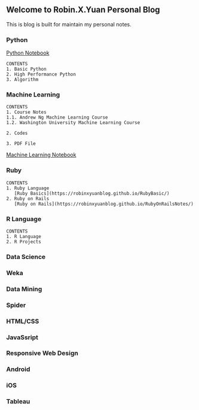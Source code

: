 ## Welcome to Robin.X.Yuan Personal Blog

This is blog is built for maintain my personal notes.

### Python

[Python Notebook](https://)

```
CONTENTS
1. Basic Python
2. High Performance Python
3. Algorithm
```

### Machine Learning

```
CONTENTS
1. Course Notes
1.1. Andrew Ng Machine Learning Course
1.2. Washington University Machine Learning Course

2. Codes

3. PDF File

```
[Machine Learning Notebook](https://robinxyuanblog.github.io/MachineLearningNotes/)

### Ruby
```
CONTENTS
1. Ruby Language
   [Ruby Basics](https://robinxyuanblog.github.io/RubyBasic/)
2. Ruby on Rails
   [Ruby on Rails](https://robinxyuanblog.github.io/RubyOnRailsNotes/)
```
### R Language
```
CONTENTS
1. R Language
2. R Projects
```

### Data Science

### Weka

### Data Mining

### Spider

### HTML/CSS

### JavaSsript

### Responsive Web Design

### Android

### iOS

### Tableau

